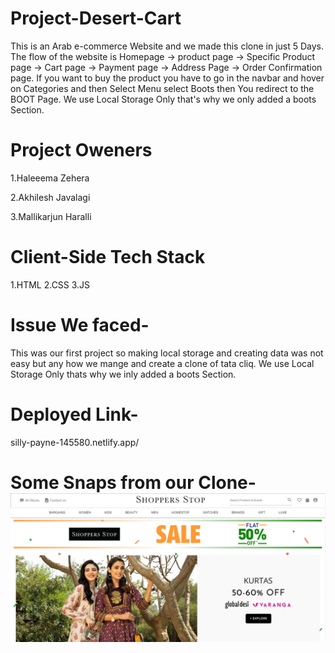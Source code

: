 # Project-Desert-Cart

This is an Arab e-commerce Website and we made this clone in just 5 Days. The flow of the website is Homepage -> product page -> Specific Product page -> Cart page -> Payment page -> Address Page -> Order Confirmation page. If you want to buy the product you have to go in the navbar and hover on Categories and then Select Menu select Boots then You redirect to the BOOT Page. We use Local Storage Only that's why we only added a boots Section.

# Project Oweners 
1.Haleeema Zehera

2.Akhilesh Javalagi

3.Mallikarjun Haralli

# Client-Side Tech Stack
1.HTML
2.CSS
3.JS



# Issue We faced-
This was our first project so making local storage and creating data was not easy but any how we mange and create a clone of tata cliq.
We use Local Storage Only thats why we inly added a boots Section.


# Deployed Link-
silly-payne-145580.netlify.app/



# Some Snaps from our Clone-![aa](https://github.com/07HaleemaZehera/Project-3-Clone-ShoppersStop-BackEnd/blob/main/backend.png)




 
